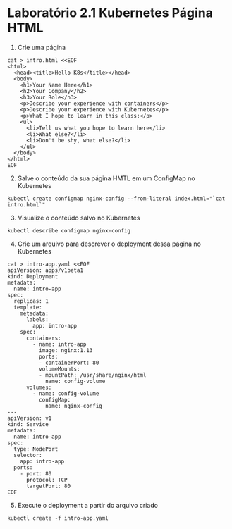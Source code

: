 # Laboratório 2.1 Kubernetes Página HTML

1. Crie uma página
```
cat > intro.html <<EOF
<html>
  <head><title>Hello K8s</title></head>
  <body>
    <h1>Your Name Here</h1>
    <h2>Your Company</h2>
    <h3>Your Role</h3>
    <p>Describe your experience with containers</p>
    <p>Describe your experience with Kubernetes</p>
    <p>What I hope to learn in this class:</p>
    <ul>
      <li>Tell us what you hope to learn here</li>
      <li>What else?</li>
      <li>Don't be shy, what else?</li>
    </ul>
  </body>
</html>
EOF
```

2. Salve o conteúdo da sua página HMTL em um ConfigMap no Kubernetes
```
kubectl create configmap nginx-config --from-literal index.html="`cat intro.html`"
```

3. Visualize o conteúdo salvo no Kubernetes
```
kubectl describe configmap nginx-config
```

4. Crie um arquivo para descrever o deployment dessa página no Kubernetes
```
cat > intro-app.yaml <<EOF
apiVersion: apps/v1beta1
kind: Deployment
metadata:
  name: intro-app
spec:
  replicas: 1
  template:
    metadata:
      labels:
        app: intro-app
    spec:
      containers:
        - name: intro-app
          image: nginx:1.13
          ports:
          - containerPort: 80
          volumeMounts:
          - mountPath: /usr/share/nginx/html
            name: config-volume
      volumes:
        - name: config-volume
          configMap:
            name: nginx-config
---
apiVersion: v1
kind: Service
metadata:
  name: intro-app
spec:
  type: NodePort
  selector:
    app: intro-app
  ports:
    - port: 80
      protocol: TCP
      targetPort: 80
EOF
```

5. Execute o deployment a partir do arquivo criado
```
kubectl create -f intro-app.yaml
```

